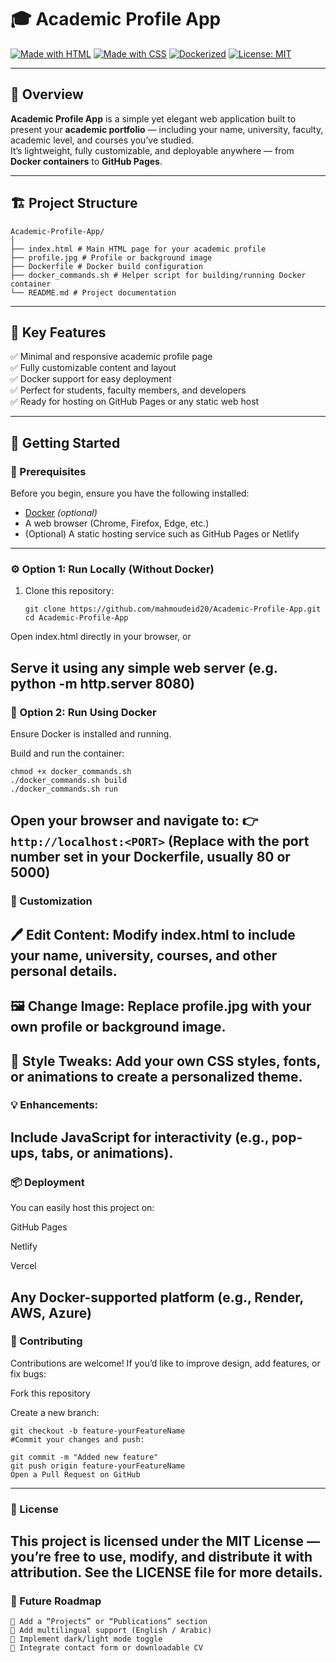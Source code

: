 # 🎓 Academic Profile App  

[![Made with HTML](https://img.shields.io/badge/Made%20with-HTML-orange?style=flat-square)](https://developer.mozilla.org/en-US/docs/Web/HTML)
[![Made with CSS](https://img.shields.io/badge/Styled%20with-CSS-blue?style=flat-square)](https://developer.mozilla.org/en-US/docs/Web/CSS)
[![Dockerized](https://img.shields.io/badge/Containerized%20with-Docker-2496ED?style=flat-square&logo=docker&logoColor=white)](https://www.docker.com/)
[![License: MIT](https://img.shields.io/badge/License-MIT-green.svg?style=flat-square)](LICENSE)

---

## 🧩 Overview  

**Academic Profile App** is a simple yet elegant web application built to present your **academic portfolio** — including your name, university, faculty, academic level, and courses you’ve studied.  
It’s lightweight, fully customizable, and deployable anywhere — from **Docker containers** to **GitHub Pages**.

---

## 🏗️ Project Structure  
```
Academic-Profile-App/
│
├── index.html # Main HTML page for your academic profile
├── profile.jpg # Profile or background image
├── Dockerfile # Docker build configuration
├── docker_commands.sh # Helper script for building/running Docker container
└── README.md # Project documentation
```
---

## 🎯 Key Features  

✅ Minimal and responsive academic profile page  
✅ Fully customizable content and layout  
✅ Docker support for easy deployment  
✅ Perfect for students, faculty members, and developers  
✅ Ready for hosting on GitHub Pages or any static web host  

---

## 🚀 Getting Started  

### 🧰 Prerequisites  
Before you begin, ensure you have the following installed:
- [Docker](https://www.docker.com/) *(optional)*
- A web browser (Chrome, Firefox, Edge, etc.)
- (Optional) A static hosting service such as GitHub Pages or Netlify  

---

### ⚙️ Option 1: Run Locally (Without Docker)

1. Clone this repository:  
   ```
   git clone https://github.com/mahmoudeid20/Academic-Profile-App.git
   cd Academic-Profile-App
   ```
Open index.html directly in your browser, or

Serve it using any simple web server (e.g. python -m http.server 8080)
---
### 🐳 Option 2: Run Using Docker
Ensure Docker is installed and running.

Build and run the container:

```
chmod +x docker_commands.sh
./docker_commands.sh build
./docker_commands.sh run
```
Open your browser and navigate to:
👉```http://localhost:<PORT>```
(Replace <PORT> with the port number set in your Dockerfile, usually 80 or 5000)
---
### 🎨 Customization
🖊️ Edit Content:
Modify index.html to include your name, university, courses, and other personal details.
---
🖼️ Change Image:
Replace profile.jpg with your own profile or background image.
---
🎨 Style Tweaks:
Add your own CSS styles, fonts, or animations to create a personalized theme.
---
### 💡 Enhancements:
Include JavaScript for interactivity (e.g., pop-ups, tabs, or animations).
---
### 📦 Deployment
You can easily host this project on:

GitHub Pages

Netlify

Vercel

Any Docker-supported platform (e.g., Render, AWS, Azure)
---
### 🤝 Contributing
Contributions are welcome!
If you’d like to improve design, add features, or fix bugs:

Fork this repository

Create a new branch:

```
git checkout -b feature-yourFeatureName
#Commit your changes and push:

git commit -m "Added new feature"
git push origin feature-yourFeatureName
Open a Pull Request on GitHub
```
---
### 📜 License
This project is licensed under the MIT License — you’re free to use, modify, and distribute it with attribution.
See the LICENSE file for more details.
---
### 🧭 Future Roadmap
```
🔹 Add a “Projects” or “Publications” section
🔹 Add multilingual support (English / Arabic)
🔹 Implement dark/light mode toggle
🔹 Integrate contact form or downloadable CV
```
